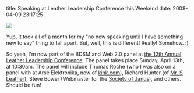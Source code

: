title: Speaking at Leather Leadership Conference this Weekend
date: 2008-04-09 23:17:25 

[![][1]][2]

Yup, it took all of a month for my "no new speaking until I have something new to say" thing to fall apart. But, well, this is different! Really! Somehow. :)

So yeah, I'm now part of the BDSM and Web 2.0 panel at [the 12th Annual Leather Leadership Conference][2]. The panel takes place Sunday, April 13th, at 10:30am. The panel will include Thomas Roche (who I was also on a panel with at Arse Elektronika, now of [kink.com][3]), Richard Hunter (of [Mr. S Leather][4]), Steve Bower (Webmaster for the [Society of Janus][5]), and others. Should be fun!

   [1]: http://loc.leatherleadership.org/llc12/images/LLC_medal_250h.jpg
   [2]: http://loc.leatherleadership.org/llc12/index.html
   [3]: http://www.kink.com
   [4]: http://www.mr-s-leather.com
   [5]: http://www.soj.org/main.html


